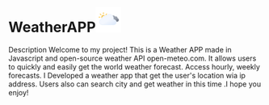 
# WeatherAPP<img src='./src/img/fill/svg-static/day/overcast-day.svg' alt='weather app' width='50px'/>

Description Welcome to my project! This is a Weather APP made in Javascript and
open-source weather API open-meteo.com. It allows users to quickly and easily
get the world weather forecast. Access hourly, weekly forecasts. I Developed a
weather app that get the user's location wia ip address. Users also can search
city and get weather in this time .I hope you enjoy!
